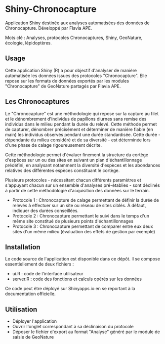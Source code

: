 # Shiny-Chronocapture
Application Shiny destinée aux analyses automatisées des données de Chronocapture. Développé par Flavia APE. 

Mots clé : Analyses, protocoles Chronocaptures, Shiny, GeoNature, écologie, lépidoptères. 


Usage
-----

Cette application Shiny (R) a pour objectif d'analyser de manière automatisée les données issues des protocoles "Chronocapture". Elle repose sur les formats de données exportés par les modules "Chronocapture" de GeoNature partagés par Flavia APE. 

Les Chronocaptures
------------------

Le "Chronocapture" est une méthodologie qui repose sur la capture au filet et le dénombrement d'individus de papillons diurnes sans remise des individus dans le milieu pendant la durée du relevé. Cette méthode permet de capturer, dénombrer précisément et déterminer de manière fiable (en main) les individus observés pendant une durée standardisée. Cette durée - dépendante du milieu considéré et de sa diversité - est déterminée lors d'une phase de calage rigoureusement décrite.

Cette méthodologie permet d'évaluer finement la structure du cortège d'espèces sur un ou des sites en suivant un plan d'échantillonnage prédéfini, en analysant notamment la diversité d'espèces et les abondances relatives des différentes espèces constituant le cortège. 

Plusieurs protocoles - nécessitant chacun différents paramètres et s'appuyant chacun sur un ensemble d'analyses pré-établies - sont déclinés à partir de cette méthodologie d'acquisition des données sur le terrain. 

- Protocole 1 : Chronocapture de calage permettant de définir la durée de relevés à effectuer sur un site ou réseau de sites ciblés. À défaut, indiquer des durées conseillées. 
- Protocole 2 : Chronocapture permettant le suivi dans le temps d'un même site constitué de plusieurs points d'échantillonnages
- Protocole 3 : Chronocapture permettant de comparer entre eux deux sites d'un même milieu (évaluation des effets de gestion par exemple)



Installation
------------

Le code source de l'application est disponible dans ce dépôt. Il se compose essentiellement de deux fichiers : 

- ui.R : code de l'interface utilisateur
- server.R : code des fonctions et calculs opérés sur les données

Ce code peut être déployé sur Shinyapps.io en se reportant à la documentation officielle. 


Utilisation
-----------

- Déployer l'application
- Ouvrir l'onglet correspondant à sa déclinaison du protocole
- Déposer le fichier d'export au format "Analyse" généré par le module de saisie de GeoNature
